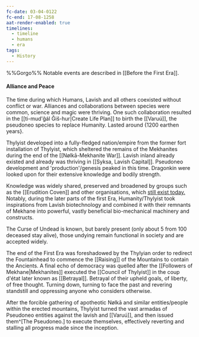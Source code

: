 ```yaml
---
fc-date: 03-04-0122
fc-end: 17-08-1258
aat-render-enabled: true
timelines:
  - timeline
  - humans
  - era
tags:
  - History
---
```

%%Gorgo%% 
Notable events are described in [[Before the First Era]]. 
#### Alliance and Peace
The time during which Humans, Lavish and all others coexisted without conflict or war.
Alliances and collaborations between species were common, science and magic were thriving. 
One such collaboration resulted in the [[ti-mud'ĝál Ĝiš-hur|Create Life Plan]] to birth the [[Varuú]], the pseudoneo species to replace Humanity. 
Lasted around {1200 earthen years}. 

Thylyist developed into a fully-fledged nation/empire from the former fort installation of Thylyist, which sheltered the remains of the Mekhanites during the end of the [[Nølkā-Mekhanite War]].
Lavish inland already existed and already was thriving in [[Syksa, Lavish Capital]].
	Pseudoneo development and 'production'/genesis peaked in this time. 
Dragonkin were looked upon for their extensive knowledge and bodily strength. 

Knowledge was widely shared, preserved and broadened by groups such as the [[Erudition Coven]] and other organisations, which [still exist today.](Archive%20of%20Old.md) Notably, during the later parts of the first Era, Humanity/Thylyist took inspirations from Lavish biotechnology and combined it with their remnants of Mekhane into powerful, vastly beneficial bio-mechanical machinery and constructs. 


The Curse of Undead is known, but barely present (only about 5 from 100 deceased stay alive), those undying remain functional in society and are accepted widely.  

The end of the First Era was foreshadowed by the Thylyian order to redirect the Fountainhead to commence the [[Raising]] of the Mountains to contain the Ancients. 
A final echo of democracy was quelled after the [[Followers of Mekhane|Mekhanites]] executed the [[Council of Thylyist]] in the coup d'état later known as [[Betrayal]]. 
Betrayal of their upheld goals, of liberty, of free thought. Turning down, turning to face the past and revering standstill and oppressing anyone who considers otherwise. 

After the forcible gathering of apotheotic Nølkā and similar entities/people within the erected mountains, Thylyist turned the vast armadas of Pseudoneo entities against the lavish and [[Varuú]], and then issued them^[The Pseudoneo.] to execute themselves, effectively reverting and stalling all progress made since the inception. 